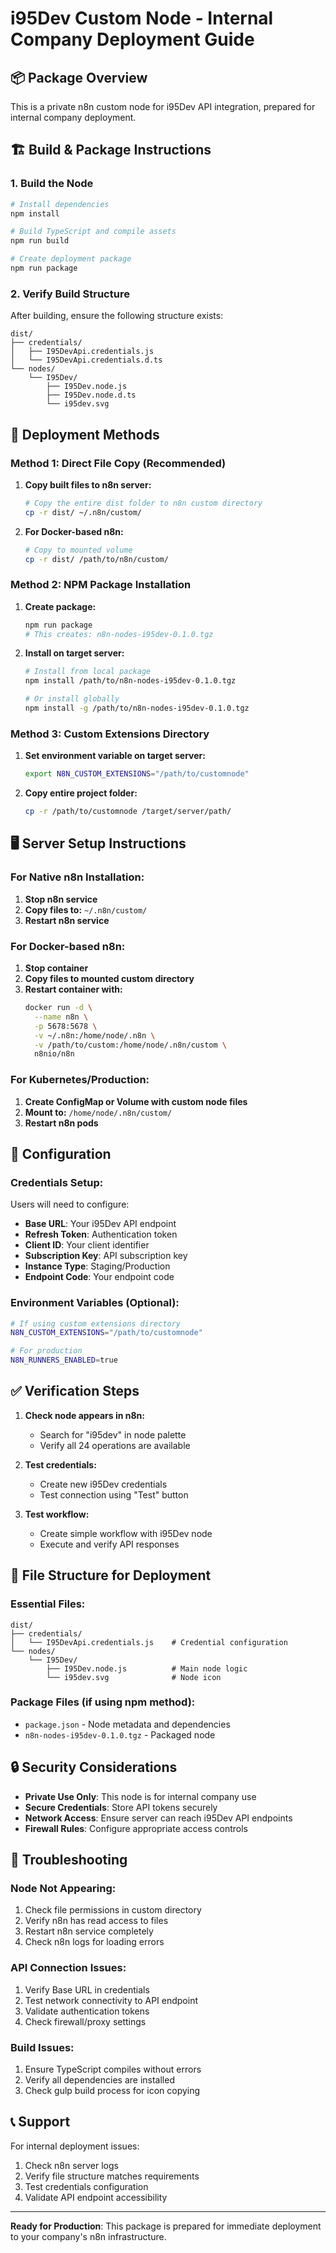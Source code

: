 # i95Dev Custom Node - Internal Company Deployment Guide

## 📦 Package Overview
This is a private n8n custom node for i95Dev API integration, prepared for internal company deployment.

## 🏗️ Build & Package Instructions

### 1. Build the Node
```bash
# Install dependencies
npm install

# Build TypeScript and compile assets
npm run build

# Create deployment package
npm run package
```

### 2. Verify Build Structure
After building, ensure the following structure exists:
```
dist/
├── credentials/
│   ├── I95DevApi.credentials.js
│   └── I95DevApi.credentials.d.ts
└── nodes/
    └── I95Dev/
        ├── I95Dev.node.js
        ├── I95Dev.node.d.ts
        └── i95dev.svg
```

## 🚀 Deployment Methods

### Method 1: Direct File Copy (Recommended)
1. **Copy built files to n8n server:**
   ```bash
   # Copy the entire dist folder to n8n custom directory
   cp -r dist/ ~/.n8n/custom/
   ```

2. **For Docker-based n8n:**
   ```bash
   # Copy to mounted volume
   cp -r dist/ /path/to/n8n/custom/
   ```

### Method 2: NPM Package Installation
1. **Create package:**
   ```bash
   npm run package
   # This creates: n8n-nodes-i95dev-0.1.0.tgz
   ```

2. **Install on target server:**
   ```bash
   # Install from local package
   npm install /path/to/n8n-nodes-i95dev-0.1.0.tgz
   
   # Or install globally
   npm install -g /path/to/n8n-nodes-i95dev-0.1.0.tgz
   ```

### Method 3: Custom Extensions Directory
1. **Set environment variable on target server:**
   ```bash
   export N8N_CUSTOM_EXTENSIONS="/path/to/customnode"
   ```

2. **Copy entire project folder:**
   ```bash
   cp -r /path/to/customnode /target/server/path/
   ```

## 🖥️ Server Setup Instructions

### For Native n8n Installation:
1. **Stop n8n service**
2. **Copy files to:** `~/.n8n/custom/`
3. **Restart n8n service**

### For Docker-based n8n:
1. **Stop container**
2. **Copy files to mounted custom directory**
3. **Restart container with:**
   ```bash
   docker run -d \
     --name n8n \
     -p 5678:5678 \
     -v ~/.n8n:/home/node/.n8n \
     -v /path/to/custom:/home/node/.n8n/custom \
     n8nio/n8n
   ```

### For Kubernetes/Production:
1. **Create ConfigMap or Volume with custom node files**
2. **Mount to:** `/home/node/.n8n/custom/`
3. **Restart n8n pods**

## 🔧 Configuration

### Credentials Setup:
Users will need to configure:
- **Base URL**: Your i95Dev API endpoint
- **Refresh Token**: Authentication token
- **Client ID**: Your client identifier
- **Subscription Key**: API subscription key
- **Instance Type**: Staging/Production
- **Endpoint Code**: Your endpoint code

### Environment Variables (Optional):
```bash
# If using custom extensions directory
N8N_CUSTOM_EXTENSIONS="/path/to/customnode"

# For production
N8N_RUNNERS_ENABLED=true
```

## ✅ Verification Steps

1. **Check node appears in n8n:**
   - Search for "i95dev" in node palette
   - Verify all 24 operations are available

2. **Test credentials:**
   - Create new i95Dev credentials
   - Test connection using "Test" button

3. **Test workflow:**
   - Create simple workflow with i95Dev node
   - Execute and verify API responses

## 📁 File Structure for Deployment

### Essential Files:
```
dist/
├── credentials/
│   └── I95DevApi.credentials.js    # Credential configuration
└── nodes/
    └── I95Dev/
        ├── I95Dev.node.js          # Main node logic
        └── i95dev.svg              # Node icon
```

### Package Files (if using npm method):
- `package.json` - Node metadata and dependencies
- `n8n-nodes-i95dev-0.1.0.tgz` - Packaged node

## 🔒 Security Considerations

- **Private Use Only**: This node is for internal company use
- **Secure Credentials**: Store API tokens securely
- **Network Access**: Ensure server can reach i95Dev API endpoints
- **Firewall Rules**: Configure appropriate access controls

## 🐛 Troubleshooting

### Node Not Appearing:
1. Check file permissions in custom directory
2. Verify n8n has read access to files
3. Restart n8n service completely
4. Check n8n logs for loading errors

### API Connection Issues:
1. Verify Base URL in credentials
2. Test network connectivity to API endpoint
3. Validate authentication tokens
4. Check firewall/proxy settings

### Build Issues:
1. Ensure TypeScript compiles without errors
2. Verify all dependencies are installed
3. Check gulp build process for icon copying

## 📞 Support

For internal deployment issues:
1. Check n8n server logs
2. Verify file structure matches requirements
3. Test credentials configuration
4. Validate API endpoint accessibility

---

**Ready for Production**: This package is prepared for immediate deployment to your company's n8n infrastructure.
